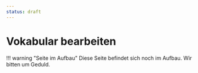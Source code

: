 ```yaml
---
status: draft
---
```


# Vokabular bearbeiten


!!! warning "Seite im Aufbau"
    Diese Seite befindet sich noch im Aufbau. Wir bitten um Geduld.